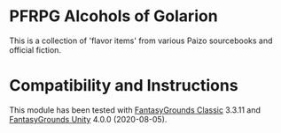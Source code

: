 # PFRPG Alcohols of Golarion 
This is a collection of 'flavor items' from various Paizo sourcebooks and official fiction.

# Compatibility and Instructions
This module has been tested with [FantasyGrounds Classic](https://www.fantasygrounds.com/home/FantasyGroundsClassic.php) 3.3.11 and [FantasyGrounds Unity](https://www.fantasygrounds.com/home/FantasyGroundsUnity.php) 4.0.0 (2020-08-05).